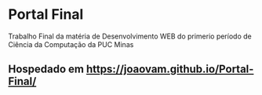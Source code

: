 # Portal Final

Trabalho Final da matéria de Desenvolvimento WEB do primerio período de Ciência da Computação da PUC Minas

## Hospedado em https://joaovam.github.io/Portal-Final/

